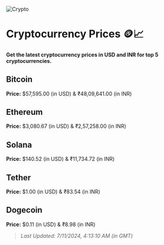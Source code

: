 
![Crypto](https://www.techguide.com.au/wp-content/uploads/2020/11/crypto3.jpeg)

# Cryptocurrency Prices 🪙📈

#### Get the latest cryptocurrency prices in USD and INR for top 5 cryptocurrencies.

## Bitcoin

**Price:** $57,595.00 (in USD) & ₹48,09,641.00 (in INR)

## Ethereum

**Price:** $3,080.67 (in USD) & ₹2,57,258.00 (in INR)

## Solana

**Price:** $140.52 (in USD) & ₹11,734.72 (in INR)

## Tether

**Price:** $1.00 (in USD) & ₹83.54 (in INR)

## Dogecoin

**Price:** $0.11 (in USD) & ₹8.98 (in INR)

> _Last Updated: 7/11/2024, 4:13:10 AM (in GMT)_
